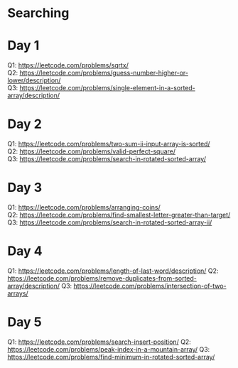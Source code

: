 # Searching 

# Day 1
Q1:     https://leetcode.com/problems/sqrtx/      
Q2:     https://leetcode.com/problems/guess-number-higher-or-lower/description/    
Q3:     https://leetcode.com/problems/single-element-in-a-sorted-array/description/

# Day 2
Q1:     https://leetcode.com/problems/two-sum-ii-input-array-is-sorted/                                                                                                             
Q2:     https://leetcode.com/problems/valid-perfect-square/                                                                                                                         
Q3:     https://leetcode.com/problems/search-in-rotated-sorted-array/

# Day 3
Q1:     https://leetcode.com/problems/arranging-coins/                                                                                                                             
Q2:     https://leetcode.com/problems/find-smallest-letter-greater-than-target/                                                                                                     
Q3:     https://leetcode.com/problems/search-in-rotated-sorted-array-ii/                                                                                                            
# Day 4
Q1:    https://leetcode.com/problems/length-of-last-word/description/                                                                                                                Q2:    https://leetcode.com/problems/remove-duplicates-from-sorted-array/description/                                                                                                Q3:    https://leetcode.com/problems/intersection-of-two-arrays/

# Day 5
Q1:    https://leetcode.com/problems/search-insert-position/                                                                                                                        Q2:    https://leetcode.com/problems/peak-index-in-a-mountain-array/                                                                                                                Q3:    https://leetcode.com/problems/find-minimum-in-rotated-sorted-array/
